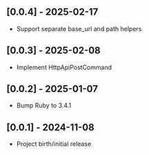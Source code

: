 ## [0.0.4] - 2025-02-17

- Support separate base_url and path helpers

## [0.0.3] - 2025-02-08

- Implement HttpApiPostCommand

## [0.0.2] - 2025-01-07

- Bump Ruby to 3.4.1

## [0.0.1] - 2024-11-08

- Project birth/initial release
